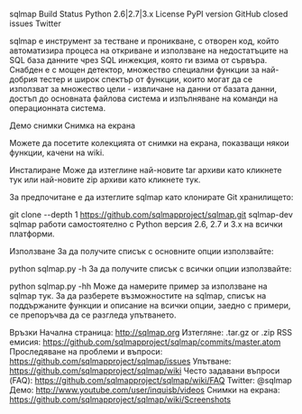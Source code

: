sqlmap
Build Status Python 2.6|2.7|3.x License PyPI version GitHub closed issues Twitter

sqlmap e инструмент за тестване и проникване, с отворен код, който автоматизира процеса на откриване и използване на недостатъците на SQL база данните чрез SQL инжекция, която ги взима от сървъра. Снабден е с мощен детектор, множество специални функции за най-добрия тестер и широк спектър от функции, които могат да се използват за множество цели - извличане на данни от базата данни, достъп до основната файлова система и изпълняване на команди на операционната система.

Демо снимки
Снимка на екрана

Можете да посетите колекцията от снимки на екрана, показващи някои функции, качени на wiki.

Инсталиране
Може да изтеглине най-новите tar архиви като кликнете тук или най-новите zip архиви като кликнете тук.

За предпочитане е да изтеглите sqlmap като клонирате Git хранилището:

git clone --depth 1 https://github.com/sqlmapproject/sqlmap.git sqlmap-dev
sqlmap работи самостоятелно с Python версия 2.6, 2.7 и 3.x на всички платформи.

Използване
За да получите списък с основните опции използвайте:

python sqlmap.py -h
За да получите списък с всички опции използвайте:

python sqlmap.py -hh
Може да намерите пример за използване на sqlmap тук. За да разберете възможностите на sqlmap, списък на поддържаните функции и описание на всички опции, заедно с примери, се препоръчва да се разгледа упътването.

Връзки
Начална страница: http://sqlmap.org
Изтегляне: .tar.gz or .zip
RSS емисия: https://github.com/sqlmapproject/sqlmap/commits/master.atom
Проследяване на проблеми и въпроси: https://github.com/sqlmapproject/sqlmap/issues
Упътване: https://github.com/sqlmapproject/sqlmap/wiki
Често задавани въпроси (FAQ): https://github.com/sqlmapproject/sqlmap/wiki/FAQ
Twitter: @sqlmap
Демо: http://www.youtube.com/user/inquisb/videos
Снимки на екрана: https://github.com/sqlmapproject/sqlmap/wiki/Screenshots
